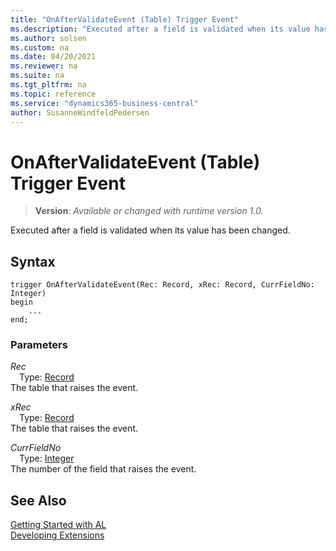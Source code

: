 ```yaml
---
title: "OnAfterValidateEvent (Table) Trigger Event"
ms.description: "Executed after a field is validated when its value has been changed."
ms.author: solsen
ms.custom: na
ms.date: 04/20/2021
ms.reviewer: na
ms.suite: na
ms.tgt_pltfrm: na
ms.topic: reference
ms.service: "dynamics365-business-central"
author: SusanneWindfeldPedersen
---
```

[//]: # (START>DO_NOT_EDIT)
[//]: # (IMPORTANT:Do not edit any of the content between here and the END>DO_NOT_EDIT.)
[//]: # (Any modifications should be made in the .xml files in the ModernDev repo.)

# OnAfterValidateEvent (Table) Trigger Event
> **Version**: _Available or changed with runtime version 1.0._

Executed after a field is validated when its value has been changed.


## Syntax
```
trigger OnAfterValidateEvent(Rec: Record, xRec: Record, CurrFieldNo: Integer)
begin
    ...
end;
```

### Parameters

*Rec*  
&emsp;Type: [Record](../../methods-auto/record/record-data-type.md)  
The table that raises the event.  

*xRec*  
&emsp;Type: [Record](../../methods-auto/record/record-data-type.md)  
The table that raises the event.  

*CurrFieldNo*  
&emsp;Type: [Integer](../../methods-auto/integer/integer-data-type.md)  
The number of the field that raises the event.  



[//]: # (IMPORTANT: END>DO_NOT_EDIT)
## See Also  
[Getting Started with AL](../../devenv-get-started.md)  
[Developing Extensions](../../devenv-dev-overview.md)  